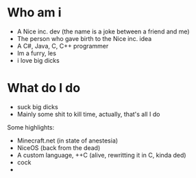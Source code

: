 # Who am i
  - A Nice inc. dev (the name is a joke between a friend and me)
  - The person who gave birth to the Nice inc. idea
  - A C#, Java, C, C++ programmer
  - Im a furry, les
  - i love big dicks

# What do I do
  - suck big dicks
  - Mainly some shit to kill time, actually, that's all I do
  
  Some highlights:
  - Minecraft.net (in state of anestesia)
  - NiceOS (back from the dead)
  - A custom language, ++C (alive, rewritting it in C, kinda ded)
  - cock
  -
